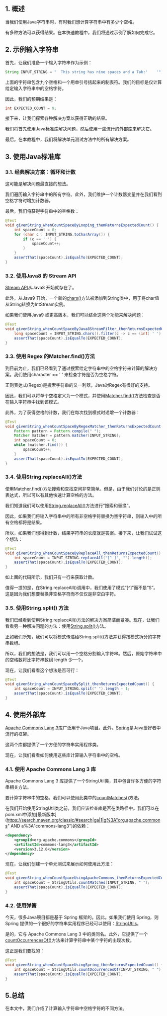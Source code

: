 ## 1. 概述

当我们使用Java字符串时，有时我们想计算字符串中有多少个空格。

有多种方法可以获得结果。在本快速教程中，我们将通过示例了解如何完成它。

## 2. 示例输入字符串

首先，让我们准备一个输入字符串作为示例：

```java
String INPUT_STRING = "  This string has nine spaces and a Tab:'	'";
```

上面的字符串包含九个空格和一个用单引号括起来的制表符。我们的目标是仅计算给定输入字符串中的空格字符。

因此，我们的预期结果是：

```java
int EXPECTED_COUNT = 9;
```

接下来，让我们探索各种解决方案以获得正确的结果。

我们将首先使用Java标准库解决问题，然后使用一些流行的外部库来解决它。

最后，在本教程中，我们将解决单元测试方法中的所有解决方案。

## 3. 使用Java标准库

### 3.1. 经典解决方案：循环和计数

这可能是解决问题最直接的想法。

我们遍历输入字符串中的所有字符。此外，我们维护一个计数器变量并在我们看到空格字符时增加计数器。

最后，我们将获得字符串中的空格数：

```java
@Test
void givenString_whenCountSpaceByLooping_thenReturnsExpectedCount() {
    int spaceCount = 0;
    for (char c : INPUT_STRING.toCharArray()) {
        if (c == ' ') {
            spaceCount++;
        }
    }
    assertThat(spaceCount).isEqualTo(EXPECTED_COUNT);
}

```

### 3.2. 使用Java8 的 Stream API

[Stream API](https://www.baeldung.com/java-8-streams)从Java8 开始就存在了。

此外，从Java9 开始，一个新的[chars()](https://docs.oracle.com/en/java/javase/11/docs/api/java.base/java/lang/String.html#chars())方法被添加到String类中，用于将char值从String转换为IntStream实例。

如果我们使用Java9 或更高版本，我们可以结合这两个功能来解决问题：

```java
@Test
void givenString_whenCountSpaceByJava8StreamFilter_thenReturnsExpectedCount() {
    long spaceCount = INPUT_STRING.chars().filter(c -> c == (int) ' ').count();
    assertThat(spaceCount).isEqualTo(EXPECTED_COUNT);
}

```

### 3.3. 使用 Regex 的Matcher.find()方法

到目前为止，我们已经看到了通过搜索给定字符串中的空格字符来计算的解决方案。我们使用character == ' ' 来检查字符是否为空格字符。

正则表达式(Regex)是搜索字符串的又一利器，Java对Regex有很好的支持。

因此，我们可以将单个空格定义为一个模式，并使用[Matcher.find()](https://docs.oracle.com/en/java/javase/11/docs/api/java.base/java/util/regex/Matcher.html#find())方法检查是否在输入字符串中找到该模式。

此外，为了获得空格的计数，我们在每次找到模式时递增一个计数器：

```java
@Test
void givenString_whenCountSpaceByRegexMatcher_thenReturnsExpectedCount() {
    Pattern pattern = Pattern.compile(" ");
    Matcher matcher = pattern.matcher(INPUT_STRING);
    int spaceCount = 0;
    while (matcher.find()) {
        spaceCount++;
    }
    assertThat(spaceCount).isEqualTo(EXPECTED_COUNT);
}

```

### 3.4. 使用String.replaceAll()方法

使用Matcher.find()方法搜索和查找空间非常简单。但是，由于我们讨论的是正则表达式，所以可以有其他快速计算空格的方法。

我们知道我们可以使用[String.replaceAll()](https://www.baeldung.com/string/replace-all)方法进行“搜索和替换”。

因此，如果我们将输入字符串中的所有非空格字符替换为空字符串，则输入中的所有空格都将是结果。

所以，如果我们想得到计数，结果字符串的长度就是答案。接下来，让我们试试这个想法：

```java
@Test
void givenString_whenCountSpaceByReplaceAll_thenReturnsExpectedCount() {
    int spaceCount = INPUT_STRING.replaceAll("[^ ]", "").length();
    assertThat(spaceCount).isEqualTo(EXPECTED_COUNT);
}

```

如上面的代码所示，我们只有一行来获取计数。

值得一提的是，在String.replaceAll()调用中，我们使用了模式“[^]”而不是“S”。 这是因为我们想要替换非空格字符而不仅仅是非空白字符。

### 3.5. 使用String.split() 方法

我们已经看到使用String.replaceAll()方法的解决方案简洁而紧凑。现在，让我们看看另一种解决问题的方法：使用[String.split()](https://www.baeldung.com/string/split)方法。

正如我们所知，我们可以将模式传递给String.split()方法并获得按模式拆分的字符串数组。

所以，我们的想法是，我们可以用一个空格分割输入字符串。然后，原始字符串中的空格数将比字符串数组 length 少一个。

现在，让我们看看这个想法是否可行：

```java
@Test
void givenString_whenCountSpaceBySplit_thenReturnsExpectedCount() {
    int spaceCount = INPUT_STRING.split(" ").length - 1;
    assertThat(spaceCount).isEqualTo(EXPECTED_COUNT);
}

```

## 4. 使用外部库

[Apache Commons Lang 3](https://www.baeldung.com/java-commons-lang-3)库广泛用于Java项目。此外，[Spring](https://www.baeldung.com/spring-tutorial)是Java爱好者中流行的框架。

这两个库都提供了一个方便的字符串实用程序类。

现在，让我们看看如何使用这些库计算输入字符串中的空格。

### 4.1. 使用 Apache Commons Lang 3 库

Apache Commons Lang 3 库提供了一个StringUtil类，其中包含许多方便的字符串相关方法。

要计算字符串中的空格，我们可以使用此类中的[countMatches()](https://commons.apache.org/proper/commons-lang/apidocs/org/apache/commons/lang3/StringUtils.html#countMatches-java.lang.CharSequence-char-)方法。

在我们开始使用StringUtil类之前，我们应该检查库是否在类路径中。我们可以在pom.xml中添加[最新版本](https://search.maven.org/classic/#search|ga|1|g%3A"org.apache.commons" AND a%3A"commons-lang3")的依赖：

```xml
<dependency>
    <groupId>org.apache.commons</groupId>
    <artifactId>commons-lang3</artifactId>
    <version>3.12.0</version>
</dependency>
```

现在，让我们创建一个单元测试来展示如何使用此方法：

```java
@Test
void givenString_whenCountSpaceUsingApacheCommons_thenReturnsExpectedCount() {
    int spaceCount = StringUtils.countMatches(INPUT_STRING, " ");
    assertThat(spaceCount).isEqualTo(EXPECTED_COUNT);
}

```

### 4.2. 使用弹簧

今天，很多Java项目都是基于 Spring 框架的。因此，如果我们使用 Spring，则 Spring 提供的一个很好的字符串实用程序已经可以使用：[StringUtils](https://docs.spring.io/spring-framework/docs/current/javadoc-api/org/springframework/util/StringUtils.html)。

是的，它与 Apache Commons Lang 3 中的类同名。此外，它提供了一个[countOccurrencesOf()](https://docs.spring.io/spring-framework/docs/current/javadoc-api/org/springframework/util/StringUtils.html#countOccurrencesOf-java.lang.String-java.lang.String-)方法来计算字符串中某个字符的出现次数。

这正是我们要找的：

```java
@Test
void givenString_whenCountSpaceUsingSpring_thenReturnsExpectedCount() {
    int spaceCount = StringUtils.countOccurrencesOf(INPUT_STRING, " ");
    assertThat(spaceCount).isEqualTo(EXPECTED_COUNT);
}

```

## 5.总结

在本文中，我们介绍了计算输入字符串中空格字符的不同方法。